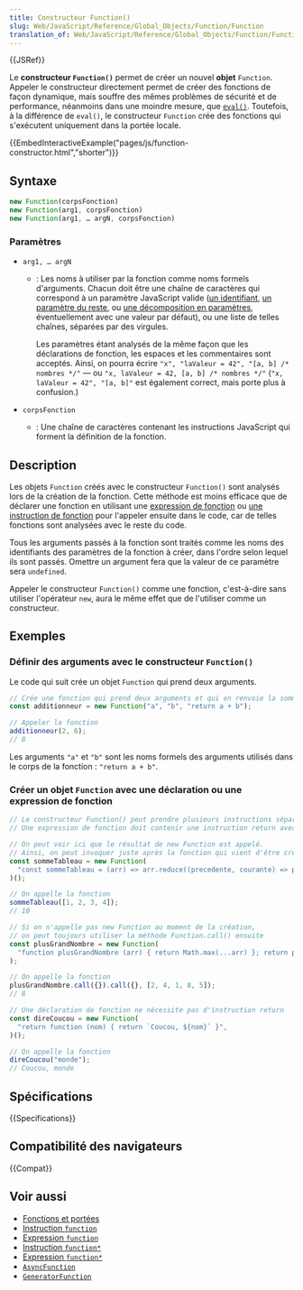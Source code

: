 ```yaml
---
title: Constructeur Function()
slug: Web/JavaScript/Reference/Global_Objects/Function/Function
translation_of: Web/JavaScript/Reference/Global_Objects/Function/Function
---
```


{{JSRef}}

Le **constructeur `Function()`** permet de créer un nouvel **objet** `Function`. Appeler le constructeur directement permet de créer des fonctions de façon dynamique, mais souffre des mêmes problèmes de sécurité et de performance, néanmoins dans une moindre mesure, que [`eval()`](/fr/docs/Web/JavaScript/Reference/Global_Objects/eval). Toutefois, à la différence de `eval()`, le constructeur `Function` crée des fonctions qui s'exécutent uniquement dans la portée locale.

{{EmbedInteractiveExample("pages/js/function-constructor.html","shorter")}}

## Syntaxe

```js
new Function(corpsFonction)
new Function(arg1, corpsFonction)
new Function(arg1, … argN, corpsFonction)
```

### Paramètres

- `arg1, … argN`

  - : Les noms à utiliser par la fonction comme noms formels d'arguments. Chacun doit être une chaîne de caractères qui correspond à un paramètre JavaScript valide ([un identifiant](/fr/docs/Glossary/Identifier), [un paramètre du reste](/fr/docs/Web/JavaScript/Reference/Functions/rest_parameters), ou [une décomposition en paramètres](/fr/docs/Web/JavaScript/Reference/Operators/Destructuring_assignment), éventuellement avec une valeur par défaut), ou une liste de telles chaînes, séparées par des virgules.

    Les paramètres étant analysés de la même façon que les déclarations de fonction, les espaces et les commentaires sont acceptés. Ainsi, on pourra écrire `"x", "laValeur = 42", "[a, b] /* nombres */"` — ou `"x, laValeur = 42, [a, b] /* nombres */"` (`"x, laValeur = 42", "[a, b]"` est également correct, mais porte plus à confusion.)

- `corpsFonction`
  - : Une chaîne de caractères contenant les instructions JavaScript qui forment la définition de la fonction.

## Description

Les objets `Function` créés avec le constructeur `Function()` sont analysés lors de la création de la fonction. Cette méthode est moins efficace que de déclarer une fonction en utilisant une [expression de fonction](/fr/docs/Web/JavaScript/Reference/Operators/function) ou [une instruction de fonction](/fr/docs/Web/JavaScript/Reference/Statements/function) pour l'appeler ensuite dans le code, car de telles fonctions sont analysées avec le reste du code.

Tous les arguments passés à la fonction sont traités comme les noms des identifiants des paramètres de la fonction à créer, dans l'ordre selon lequel ils sont passés. Omettre un argument fera que la valeur de ce paramètre sera `undefined`.

Appeler le constructeur `Function()` comme une fonction, c'est-à-dire sans utiliser l'opérateur `new`, aura le même effet que de l'utiliser comme un constructeur.

## Exemples

### Définir des arguments avec le constructeur `Function()`

Le code qui suit crée un objet `Function` qui prend deux arguments.

```js
// Crée une fonction qui prend deux arguments et qui en renvoie la somme
const additionneur = new Function("a", "b", "return a + b");

// Appeler la fonction
additionneur(2, 6);
// 8
```

Les arguments `"a"` et `"b"` sont les noms formels des arguments utilisés dans le corps de la fonction&nbsp;: `"return a + b"`.

### Créer un objet `Function` avec une déclaration ou une expression de fonction

```js
// Le constructeur Function() peut prendre plusieurs instructions séparées par des points-virgules.
// Une expression de fonction doit contenir une instruction return avec le nom de la fonction.

// On peut voir ici que le résultat de new Function est appelé.
// Ainsi, on peut invoquer juste après la fonction qui vient d'être créée.
const sommeTableau = new Function(
  "const sommeTableau = (arr) => arr.reduce((precedente, courante) => precedente + courante); return sommeTableau",
)();

// On appelle la fonction
sommeTableau([1, 2, 3, 4]);
// 10

// Si on n'appelle pas new Function au moment de la création,
// on peut toujours utiliser la méthode Function.call() ensuite
const plusGrandNombre = new Function(
  "function plusGrandNombre (arr) { return Math.max(...arr) }; return plusGrandNombre",
);

// On appelle la fonction
plusGrandNombre.call({}).call({}, [2, 4, 1, 8, 5]);
// 8

// Une déclaration de fonction ne nécessite pas d'instruction return
const direCoucou = new Function(
  "return function (nom) { return `Coucou, ${nom}` }",
)();

// On appelle la fonction
direCoucou("monde");
// Coucou, monde
```

## Spécifications

{{Specifications}}

## Compatibilité des navigateurs

{{Compat}}

## Voir aussi

- [Fonctions et portées](/fr/docs/Web/JavaScript/Reference/Functions)
- [Instruction `function`](/fr/docs/Web/JavaScript/Reference/Statements/function)
- [Expression `function`](/fr/docs/Web/JavaScript/Reference/Operators/function)
- [Instruction `function*`](/fr/docs/Web/JavaScript/Reference/Statements/function*)
- [Expression `function*`](/fr/docs/Web/JavaScript/Reference/Operators/function*)
- [`AsyncFunction`](/fr/docs/Web/JavaScript/Reference/Global_Objects/AsyncFunction)
- [`GeneratorFunction`](/fr/docs/Web/JavaScript/Reference/Global_Objects/GeneratorFunction)
